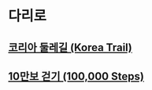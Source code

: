 # 다리로

## [코리아 둘레길 (Korea Trail)](undefined-1/undefined/)

## [10만보 걷기 (100,000 Steps)](undefined-1/10.md)


